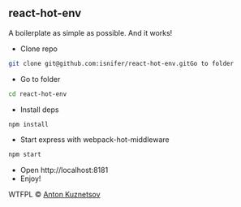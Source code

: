 ## react-hot-env

A boilerplate as simple as possible. And it works!

* Clone repo

```sh
git clone git@github.com:isnifer/react-hot-env.gitGo to folder
```

* Go to folder

```sh
cd react-hot-env
```

* Install deps

```sh
npm install
```

* Start express with webpack-hot-middleware

```sh
npm start
```

* Open http://localhost:8181
* Enjoy!



WTFPL © [Anton Kuznetsov](http://github.com/isnifer)

